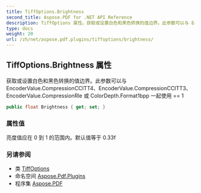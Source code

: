 ```yaml
---
title: TiffOptions.Brightness
second_title: Aspose.PDF for .NET API Reference
description: TiffOptions 属性。获取或设置白色和黑色转换的值边界。此参数可以与 EncoderValue.CompressionCCITT4、EncoderValue.CompressionCCITT3、EncoderValue.CompressionRle 或 ColorDepth.Format1bpp 一起使用 == 1
type: docs
weight: 20
url: /zh/net/aspose.pdf.plugins/tiffoptions/brightness/
---
```

## TiffOptions.Brightness 属性

获取或设置白色和黑色转换的值边界。此参数可以与 EncoderValue.CompressionCCITT4、EncoderValue.CompressionCCITT3、EncoderValue.CompressionRle 或 ColorDepth.Format1bpp 一起使用 == 1

```csharp
public float Brightness { get; set; }
```

### 属性值

亮度值应在 0 到 1 的范围内。默认值等于 0.33f

### 另请参阅

* 类 [TiffOptions](../)
* 命名空间 [Aspose.Pdf.Plugins](../../../aspose.pdf.plugins/)
* 程序集 [Aspose.PDF](../../../)